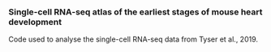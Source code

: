 ### Single-cell RNA-seq atlas of the earliest stages of mouse heart development

Code used to analyse the single-cell RNA-seq data from Tyser et al., 2019.

